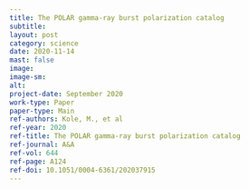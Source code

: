 ```yaml
---
title: The POLAR gamma-ray burst polarization catalog
subtitle:
layout: post
category: science
date: 2020-11-14
mast: false
image: 
image-sm: 
alt: 
project-date: September 2020
work-type: Paper
paper-type: Main
ref-authors: Kole, M., et al
ref-year: 2020
ref-title: The POLAR gamma-ray burst polarization catalog
ref-journal: A&A
ref-vol: 644
ref-page: A124 
ref-doi: 10.1051/0004-6361/202037915
---
```

